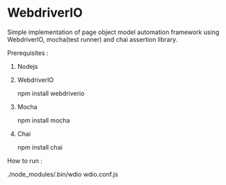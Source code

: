 # WebdriverIO
Simple implementation of page object model automation framework using WebdriverIO, mocha(test runner) and chai assertion library.

Prerequisites :

1. Nodejs

2. WebdriverIO 
          
   npm install webdriverio

3. Mocha
   
   npm install mocha

4. Chai

   npm install chai

How to run :
 
   ./node_modules/.bin/wdio wdio.conf.js
